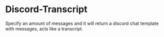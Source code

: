 # Discord-Transcript
Specify an amount of messages and it will return a discord chat template with messages, acts like a transcript.
